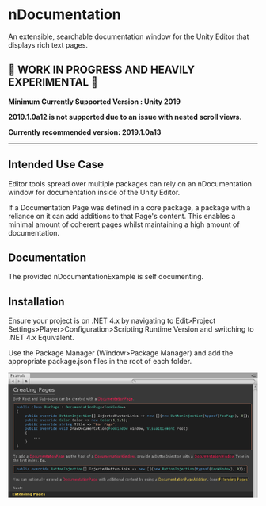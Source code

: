 # nDocumentation
An extensible, searchable documentation window for the Unity Editor that displays rich text pages.

## 🚨 WORK IN PROGRESS AND HEAVILY EXPERIMENTAL 🚨

**Minimum Currently Supported Version : Unity 2019**

**2019.1.0a12 is not supported due to an issue with nested scroll views.**

**Currently recommended version: 2019.1.0a13**

----
## Intended Use Case
Editor tools spread over multiple packages can rely on an nDocumentation window for documentation inside of the Unity Editor.

If a Documentation Page was defined in a core package, a package with a reliance on it can add additions to that Page's content. This enables a minimal amount of coherent pages whilst maintaining a high amount of documentation.

## Documentation
The provided nDocumentationExample is self documenting. 

## Installation
Ensure your project is on .NET 4.x by navigating to Edit>Project Settings>Player>Configuration>Scripting Runtime Version and switching to .NET 4.x Equivalent.

Use the Package Manager (Window>Package Manager) and add the appropriate package.json files in the root of each folder.

![Example Window](Example.png)